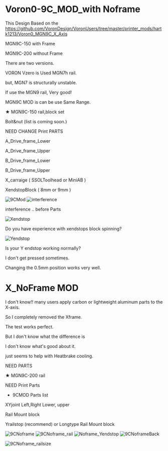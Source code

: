 # Voron0-9C_MOD_with Noframe

This Design Based on the https://github.com/VoronDesign/VoronUsers/tree/master/printer_mods/hartk1213/Voron0_MGN9C_X_Axis

MGN9C-150 with Frame

MGN9C-200 without Frame

There are two versions.


VORON Vzero is Used MGN7h rail.

but, MGN7 is structurally unstable.

If use the MGN9 rail, Very good!

MGN9C MOD is can be use Same Range.


★ MGN9C-150 rail,block set 

Bolt&nut (list is coming soon.)


NEED CHANGE Print PARTS

A_Drive_frame_Lower

A_Drive_frame_Upper

B_Drive_frame_Lower

B_Drive_frame_Upper

X_carraige ( SSOLToolhead or MiniAB  )

XendstopBlock ( 8mm or 9mm ) 



![9CMod](https://user-images.githubusercontent.com/110684743/186080570-d04e56a4-693f-4233-96ea-2dd116df590c.png)
![interference](https://user-images.githubusercontent.com/110684743/186080599-963dbbc7-2f46-48bb-abe9-ebf46eab0265.png)

interference .. before Parts

![Xendstop](https://user-images.githubusercontent.com/110684743/186081410-5b122ed9-713b-4b32-a0e7-d5b3526e20a6.png)

Do you have experience with xendstops block spinning?

![Yendstop](https://user-images.githubusercontent.com/110684743/186082592-5def8376-695a-4ce9-a3df-d4c40d33a329.png)

Is your Y endstop working normally?

I don't get pressed sometimes.

Changing the 0.5mm position works very well.



# X_NoFrame MOD

I don't know!!
many users apply carbon or lightweight aluminum parts to the X-axis.

So I completely removed the Xframe.

The test works perfect.

But I don't know what the difference is

I don't know what's good about it.

just seems to help with Heatbrake cooling.


NEED PARTS 

★ MGN9C-200 rail

NEED Print Parts

+ 9CMOD Parts list

XYjoint Left,Right Lower, upper

Rail Mount block

Yrailstop (recommend) or Longtype Rail Mount block

![9CNoframe](https://user-images.githubusercontent.com/110684743/186082443-c44c50c1-6e98-4138-8e01-943d5266043d.png)
![9CNoframe_rail](https://user-images.githubusercontent.com/110684743/186082450-a614de4c-9b65-4f50-8f64-14942d59db8b.png)
![Noframe_Yendstop](https://user-images.githubusercontent.com/110684743/186082462-895dd6c8-2e73-4440-8caa-c0e073c5c096.png)
![9CNoframeBack](https://user-images.githubusercontent.com/110684743/186082557-d0d05c87-39c4-41be-9fb3-2979cb9de287.png)

![9CNoframe_railsize](https://user-images.githubusercontent.com/110684743/186083279-e65bc666-8997-40f4-b769-08828ede2de1.png)


